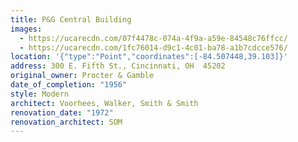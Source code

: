 ```yaml
---
title: P&G Central Building
images:
  - https://ucarecdn.com/07f4478c-074a-4f9a-a59e-84548c76ffcc/
  - https://ucarecdn.com/1fc76014-d9c1-4c01-ba78-a1b7cdcce576/
location: '{"type":"Point","coordinates":[-84.507448,39.103]}'
address: 300 E. Fifth St., Cincinnati, OH  45202
original_owner: Procter & Gamble
date_of_completion: "1956"
style: Modern
architect: Voorhees, Walker, Smith & Smith
renovation_date: "1972"
renovation_architect: SOM
---
```

